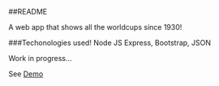 ##README

A web app that shows all the worldcups since 1930!

###Techonologies used!
Node JS Express, Bootstrap, JSON

Work in progress...

See [Demo](http://)
